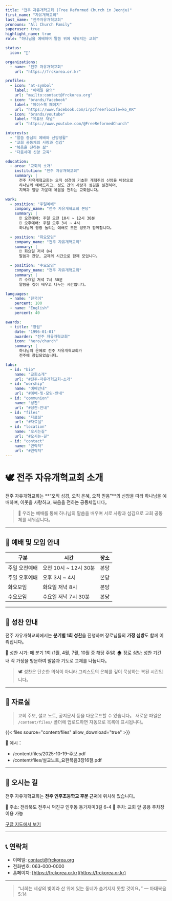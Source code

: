 ```yaml
---
title: "전주 자유개혁교회 (Free Reformed Church in Jeonju)"
first_name: "자유개혁교회"
last_name: "전주자유개혁교회"
pronouns: "All Church Family"
superuser: true
highlight_name: true
role: "하나님을 예배하며 말씀 위에 세워지는 교회"

status:
  icon: "📖"

organizations:
  - name: "전주 자유개혁교회"
    url: "https://frckorea.or.kr"

profiles:
  - icon: "at-symbol"
    label: "이메일 문의"
    url: "mailto:contact@frckorea.org"
  - icon: "brands/facebook"
    label: "페이스북 페이지"
    url: "https://www.facebook.com/irpcfree?locale=ko_KR"
  - icon: "brands/youtube"
    label: "유튜브 채널"
    url: "https://www.youtube.com/@FreeReformedChurch"

interests:
  - "말씀 중심의 예배와 신앙생활"
  - "교회 공동체의 사랑과 섬김"
  - "복음을 전하는 삶"
  - "다음세대 신앙 교육"

education:
  - area: "교회의 소개"
    institution: "전주 자유개혁교회"
    summary: |
      전주 자유개혁교회는 오직 성경에 기초한 개혁주의 신앙을 바탕으로
      하나님께 예배드리고, 성도 간의 사랑과 섬김을 실천하며,
      지역과 열방 가운데 복음을 전하는 교회입니다。

work:
  - position: "주일예배"
    company_name: "전주 자유개혁교회 본당"
    summary: |
      ⏰ 오전예배: 주일 오전 10시 ~ 12시 30분
      ⏰ 오후예배: 주일 오후 3시 ~ 4시
      하나님께 영광 돌리는 예배로 모든 성도가 함께합니다。

  - position: "화요모임"
    company_name: "전주 자유개혁교회"
    summary: |
      ⏰ 화요일 저녁 8시
      말씀과 찬양, 교제의 시간으로 함께 모입니다。

  - position: "수요모임"
    company_name: "전주 자유개혁교회"
    summary: |
      ⏰ 수요일 저녁 7시 30분
      말씀을 깊이 배우고 나누는 시간입니다。

languages:
  - name: "한국어"
    percent: 100
  - name: "English"
    percent: 40

awards:
  - title: "창립"
    date: "1996-01-01"
    awarder: "전주 자유개혁교회"
    icon: "hero/church"
    summary: |
      하나님의 은혜로 전주 자유개혁교회가
      전주에 창립되었습니다。

tabs:
  - id: "bio"
    name: "교회소개"
    url: "#전주-자유개혁교회-소개"
  - id: "worship"
    name: "예배안내"
    url: "#예배-및-모임-안내"
  - id: "communion"
    name: "성찬"
    url: "#성찬-안내"
  - id: "files"
    name: "자료실"
    url: "#자료실"
  - id: "location"
    name: "오시는길"
    url: "#오시는-길"
  - id: "contact"
    name: "연락처"
    url: "#연락처"
---
```


# 🕊 전주 자유개혁교회 소개

전주 자유개혁교회는
**“오직 성경, 오직 은혜, 오직 믿음”**의 신앙을 따라
하나님을 예배하며, 이웃을 사랑하고, 복음을 전하는 공동체입니다。

> 📖 우리는 예배를 통해 하나님의 말씀을 배우며
> 서로 사랑과 섬김으로 교회 공동체를 세워갑니다。

---

## 🙏 예배 및 모임 안내

| 구분 | 시간 | 장소 |
|------|------|------|
| 주일 오전예배 | 오전 10시 ~ 12시 30분 | 본당 |
| 주일 오후예배 | 오후 3시 ~ 4시 | 본당 |
| 화요모임 | 화요일 저녁 8시 | 본당 |
| 수요모임 | 수요일 저녁 7시 30분 | 본당 |

---

## 🍞 성찬 안내

전주 자유개혁교회에서는
**분기별 1회 성찬**을 진행하며
장로님들의 **가정 심방**도 함께 이뤄집니다。

📅 성찬 시기: 매 분기 1회 (1월, 4월, 7월, 10월 중 해당 주일)
🏠 장로 심방: 성찬 기간 내 각 가정을 방문하여 말씀과 기도로 교제를 나눕니다。

> 🕊️ 성찬은 단순한 의식이 아니라
> 그리스도의 은혜를 깊이 묵상하는 복된 시간입니다。

---

## 📂 자료실

> 교회 주보, 설교 노트, 공지문서 등을 다운로드할 수 있습니다。
> 새로운 파일은 `/content/files/` 폴더에 업로드하면 자동으로 목록에 표시됩니다。

{{< files source="content/files" allow_download="true" >}}

📌 예시：
- /content/files/2025-10-19-주보.pdf
- /content/files/설교노트_요한복음3장16절.pdf

---

## 📍 오시는 길

전주 자유개혁교회는 **전주 인후초등학교 후문 근처**에 위치해 있습니다。

📌 주소: 전라북도 전주시 덕진구 인후동 동가재미3길 6-4
🚗 주차: 교회 앞 공용 주차장 이용 가능

[구글 지도에서 보기](https://www.google.com/maps/place/%EC%9E%90%EC%9C%A0%EA%B0%9C%ED%98%81%EA%B5%90%ED%9A%8C/data=!3m1!4b1!4m6!3m5!1s0x3570237ce2bac0af:0xc0d43b2a9d13920b!8m2!3d35.8316883!4d127.1615202)

---

## 📞 연락처

- 이메일: contact@frckorea.org
- 전화번호: 063-000-0000
- 홈페이지: [https://frckorea.or.kr](https://frckorea.or.kr)

---

> “너희는 세상의 빛이라 산 위에 있는 동네가 숨겨지지 못할 것이요。”
> — 마태복음 5:14
